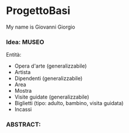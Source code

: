 # ProgettoBasi

My name is Giovanni Giorgio

### Idea: MUSEO

Entità:
- Opera d'arte (generalizzabile)
- Artista
- Dipendenti (generalizzabile)
- Area
- Mostra
- Visite guidate (generalizzabile)
- Biglietti (tipo: adulto, bambino, visita guidata)  
- Incassi



### ABSTRACT:
